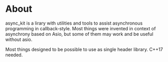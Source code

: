 # About

async_kit is a lirary with utilities and tools to assist asynchronous programming in callback-style.
Most things were invented in context of asynchrony based on Asio, but some of them may work and be useful without asio.

Most things designed to be possible to use as single header library.
C++17 needed.
